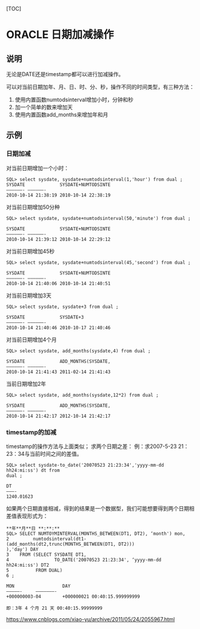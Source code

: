 [TOC]



# ORACLE 日期加减操作

## 说明

无论是DATE还是timestamp都可以进行加减操作。

可以对当前日期加年、月、日、时、分、秒，操作不同的时间类型，有三种方法：

1. 使用内置函数numtodsinterval增加小时，分钟和秒
2. 加一个简单的数来增加天
3. 使用内置函数add_months来增加年和月

## 示例

### 日期加减

对当前日期增加一个小时：

```
SQL> select sysdate, sysdate+numtodsinterval(1,'hour') from dual ;
SYSDATE             SYSDATE+NUMTODSINTE
——————- ——————-
2010-10-14 21:38:19 2010-10-14 22:38:19
```

对当前日期增加50分种

```
SQL> select sysdate, sysdate+numtodsinterval(50,'minute') from dual ;

SYSDATE             SYSDATE+NUMTODSINTE
——————- ——————-
2010-10-14 21:39:12 2010-10-14 22:29:12
```

对当前日期增加45秒

```
SQL> select sysdate, sysdate+numtodsinterval(45,'second') from dual ;

SYSDATE             SYSDATE+NUMTODSINTE
——————- ——————-
2010-10-14 21:40:06 2010-10-14 21:40:51
```

对当前日期增加3天

```
SQL> select sysdate, sysdate+3 from dual ;

SYSDATE             SYSDATE+3
——————- ——————-
2010-10-14 21:40:46 2010-10-17 21:40:46
```


对当前日期增加4个月

```
SQL> select sysdate, add_months(sysdate,4) from dual ;

SYSDATE             ADD_MONTHS(SYSDATE,
——————- ——————-
2010-10-14 21:41:43 2011-02-14 21:41:43
```



当前日期增加2年

```
SQL> select sysdate, add_months(sysdate,12*2) from dual ;

SYSDATE             ADD_MONTHS(SYSDATE,
——————- ——————-
2010-10-14 21:42:17 2012-10-14 21:42:17
```

### timestamp的加减

timestamp的操作方法与上面类似；
求两个日期之差：
例：求2007-5-23 21：23：34与当前时间之间的差值。

```
SQL> select sysdate-to_date('20070523 21:23:34','yyyy-mm-dd hh24:mi:ss') dt from
dual ;

DT
———-
1240.01623
```

如果两个日期直接相减，得到的结果是一个数据型，我们可能想要得到两个日期相差值表现形式为：

```
**年**月**日 **:**:**
SQL> SELECT NUMTOYMINTERVAL(MONTHS_BETWEEN(DT1, DT2), ‘month') mon,
2         numtodsinterval(dt1-(add_months(dt2,trunc(MONTHS_BETWEEN(DT1, DT2)))
),'day') DAY
3    FROM (SELECT SYSDATE DT1,
4                 TO_DATE('20070523 21:23:34', ‘yyyy-mm-dd hh24:mi:ss') DT2
5          FROM DUAL)
6 ;

MON                  DAY
—————-     ———————-
+000000003-04        +000000021 00:40:15.999999999

即：3年 4 个月 21 天 00:40:15.99999999
```





https://www.cnblogs.com/xiao-yu/archive/2011/05/24/2055967.html